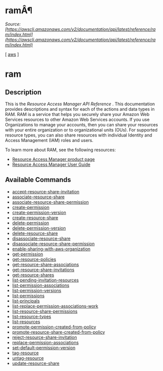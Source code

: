 # ramÂ¶

*Source: [https://awscli.amazonaws.com/v2/documentation/api/latest/reference/ram/index.html](https://awscli.amazonaws.com/v2/documentation/api/latest/reference/ram/index.html)*

[ [aws](https://awscli.amazonaws.com/v2/documentation/api/latest/reference/index.html#cli-aws) ]

# ram

## Description

This is the *Resource Access Manager API Reference* . This documentation provides descriptions and syntax for each of the actions and data types in RAM. RAM is a service that helps you securely share your Amazon Web Services resources to other Amazon Web Services accounts. If you use Organizations to manage your accounts, then you can share your resources with your entire organization or to organizational units (OUs). For supported resource types, you can also share resources with individual Identity and Access Management (IAM) roles and users.

To learn more about RAM, see the following resources:

- [Resource Access Manager product page](http://aws.amazon.com/ram)
- [Resource Access Manager User Guide](https://docs.aws.amazon.com/ram/latest/userguide/)

## Available Commands

- [accept-resource-share-invitation](https://awscli.amazonaws.com/v2/documentation/api/latest/reference/ram/accept-resource-share-invitation.html)
- [associate-resource-share](https://awscli.amazonaws.com/v2/documentation/api/latest/reference/ram/associate-resource-share.html)
- [associate-resource-share-permission](https://awscli.amazonaws.com/v2/documentation/api/latest/reference/ram/associate-resource-share-permission.html)
- [create-permission](https://awscli.amazonaws.com/v2/documentation/api/latest/reference/ram/create-permission.html)
- [create-permission-version](https://awscli.amazonaws.com/v2/documentation/api/latest/reference/ram/create-permission-version.html)
- [create-resource-share](https://awscli.amazonaws.com/v2/documentation/api/latest/reference/ram/create-resource-share.html)
- [delete-permission](https://awscli.amazonaws.com/v2/documentation/api/latest/reference/ram/delete-permission.html)
- [delete-permission-version](https://awscli.amazonaws.com/v2/documentation/api/latest/reference/ram/delete-permission-version.html)
- [delete-resource-share](https://awscli.amazonaws.com/v2/documentation/api/latest/reference/ram/delete-resource-share.html)
- [disassociate-resource-share](https://awscli.amazonaws.com/v2/documentation/api/latest/reference/ram/disassociate-resource-share.html)
- [disassociate-resource-share-permission](https://awscli.amazonaws.com/v2/documentation/api/latest/reference/ram/disassociate-resource-share-permission.html)
- [enable-sharing-with-aws-organization](https://awscli.amazonaws.com/v2/documentation/api/latest/reference/ram/enable-sharing-with-aws-organization.html)
- [get-permission](https://awscli.amazonaws.com/v2/documentation/api/latest/reference/ram/get-permission.html)
- [get-resource-policies](https://awscli.amazonaws.com/v2/documentation/api/latest/reference/ram/get-resource-policies.html)
- [get-resource-share-associations](https://awscli.amazonaws.com/v2/documentation/api/latest/reference/ram/get-resource-share-associations.html)
- [get-resource-share-invitations](https://awscli.amazonaws.com/v2/documentation/api/latest/reference/ram/get-resource-share-invitations.html)
- [get-resource-shares](https://awscli.amazonaws.com/v2/documentation/api/latest/reference/ram/get-resource-shares.html)
- [list-pending-invitation-resources](https://awscli.amazonaws.com/v2/documentation/api/latest/reference/ram/list-pending-invitation-resources.html)
- [list-permission-associations](https://awscli.amazonaws.com/v2/documentation/api/latest/reference/ram/list-permission-associations.html)
- [list-permission-versions](https://awscli.amazonaws.com/v2/documentation/api/latest/reference/ram/list-permission-versions.html)
- [list-permissions](https://awscli.amazonaws.com/v2/documentation/api/latest/reference/ram/list-permissions.html)
- [list-principals](https://awscli.amazonaws.com/v2/documentation/api/latest/reference/ram/list-principals.html)
- [list-replace-permission-associations-work](https://awscli.amazonaws.com/v2/documentation/api/latest/reference/ram/list-replace-permission-associations-work.html)
- [list-resource-share-permissions](https://awscli.amazonaws.com/v2/documentation/api/latest/reference/ram/list-resource-share-permissions.html)
- [list-resource-types](https://awscli.amazonaws.com/v2/documentation/api/latest/reference/ram/list-resource-types.html)
- [list-resources](https://awscli.amazonaws.com/v2/documentation/api/latest/reference/ram/list-resources.html)
- [promote-permission-created-from-policy](https://awscli.amazonaws.com/v2/documentation/api/latest/reference/ram/promote-permission-created-from-policy.html)
- [promote-resource-share-created-from-policy](https://awscli.amazonaws.com/v2/documentation/api/latest/reference/ram/promote-resource-share-created-from-policy.html)
- [reject-resource-share-invitation](https://awscli.amazonaws.com/v2/documentation/api/latest/reference/ram/reject-resource-share-invitation.html)
- [replace-permission-associations](https://awscli.amazonaws.com/v2/documentation/api/latest/reference/ram/replace-permission-associations.html)
- [set-default-permission-version](https://awscli.amazonaws.com/v2/documentation/api/latest/reference/ram/set-default-permission-version.html)
- [tag-resource](https://awscli.amazonaws.com/v2/documentation/api/latest/reference/ram/tag-resource.html)
- [untag-resource](https://awscli.amazonaws.com/v2/documentation/api/latest/reference/ram/untag-resource.html)
- [update-resource-share](https://awscli.amazonaws.com/v2/documentation/api/latest/reference/ram/update-resource-share.html)